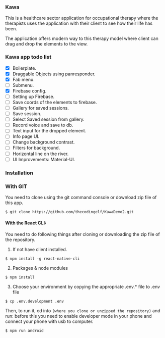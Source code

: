 ### Kawa

This is a healthcare sector application for occupational therapy where
the therapists uses the application with their client to see how their
life has been.

The application offers modern way to this therapy model where client can
drag and drop the elements to the view.

### Kawa app todo list

- [x] Boilerplate.
- [x] Draggable Objects using panresponder.
- [x] Fab menu.
- [ ] Submenu.
- [x] Firebase config.
- [ ] Setting up Firebase.
- [ ] Save coords of the elements to firebase.
- [ ] Gallery for saved sessions.
- [ ] Save session.
- [ ] Select Saved session from gallery.
- [ ] Record voice and save to db.
- [ ] Text input for the dropped element.
- [ ] Info page UI.
- [ ] Change background contrast.
- [ ] Filters for background.
- [ ] Horizontal line on the river.
- [ ] UI Improvements: Material-UI.

### Installation

### With GIT

You need to clone using the git command console or download zip file of this app.

```
$ git clone https://github.com/thecodingelf/KawaDemo2.git
```

#### With the React CLI:

You need to do following things after cloning or downloading the zip file of the repository.


1. If not have client installed.
```
$ npm install -g react-native-cli
```
2. Packages & node modules
```
$ npm install
```
3. Choose your environment by copying the appropriate .env.* file to .env file
```
$ cp .env.development .env
```

Then, to run it, cd into `(where you clone or unzipped the repository)` and run:
before this you need to enable developer mode in your phone and connect your phone
with usb to computer.

```
$ npm run android
```

